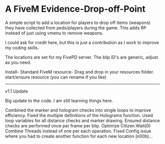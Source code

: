 # A FiveM Evidence-Drop-off-Point
A simple script to add a location for players to drop off items (weapons) they have collected from peds/players during the game. This adds RP instead of just using vmenu to remove weapons. 

I could ask for credit here, but this is just a contribution as I work to improve my coding skills.

The locations are set for my FivePD server. The blip ID's are generic, adjust as you need. 

Install-
Standard FiveM resource-
Drag and drop in your resources folder. 
start/ensure resource (you can rename if you like)

--------------------------------------------------------------------------------------------------------------------------------------
v1.1 Update

Big update to the code. I am still learning things here. 

Combined the marker and hologram checks into single loops to improve efficiency.
Fixed the multiple definitions of the Holograms function.
Used loop variables for all distance checks and marker drawing.
Ensured distance checks are performed once per frame per blip.
Optimize Citizen.Wait(0)
Combine Threads instead of one per each operation.
Fixed Config issue where you had to create another function for each new location (n00b)...





